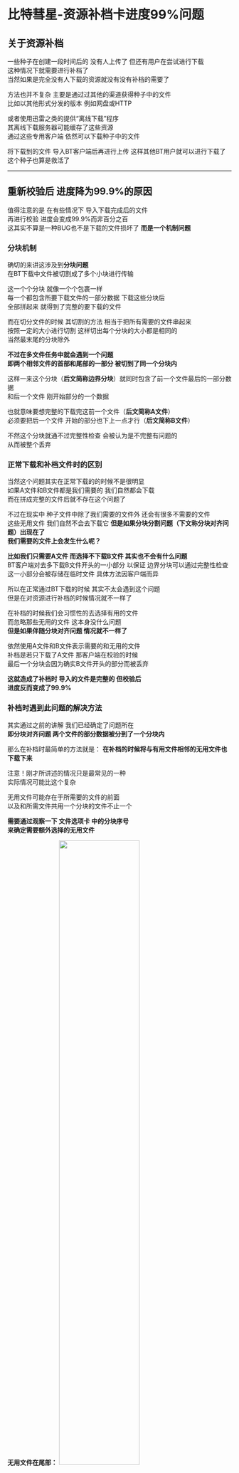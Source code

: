# 比特彗星-资源补档卡进度99%问题

## 关于资源补档

一些种子在创建一段时间后的 没有人上传了 但还有用户在尝试进行下载  
这种情况下就需要进行补档了  
当然如果是完全没有人下载的资源就没有没有补档的需要了  

方法也并不复杂 主要是通过过其他的渠道获得种子中的文件  
比如以其他形式分发的版本 例如网盘或HTTP  

或者使用迅雷之类的提供“离线下载”程序  
其离线下载服务器可能缓存了这些资源  
通过这些专用客户端 依然可以下载种子中的文件  


将下载到的文件 导入BT客户端后再进行上传 这样其他BT用户就可以进行下载了  
这个种子也算是救活了  


---

## 重新校验后 进度降为99.9%的原因

值得注意的是 在有些情况下 导入下载完成后的文件  
再进行校验 进度会变成99.9%而非百分之百  
这其实不算是一种BUG也不是下载的文件损坏了 **而是一个机制问题**  

### 分块机制

确切的来讲这涉及到**分块问题**  
在BT下载中文件被切割成了多个小块进行传输  

这一个个分块 就像一个个包裹一样  
每一个都包含所要下载文件的一部分数据 下载这些分块后  
全部拼起来 就得到了完整的要下载的文件  

而在切分文件的时候 其切割的方法 相当于把所有需要的文件串起来  
按照一定的大小进行切割 这样切出每个分块的大小都是相同的  
当然最末尾的分块除外  

**不过在多文件任务中就会遇到一个问题**  
**即两个相邻文件的首部和尾部的一部分 被切到了同一个分块内**  

这样一来这个分块（**后文简称边界分块**）就同时包含了前一个文件最后的一部分数据  
和后一个文件 刚开始部分的一个数据  

也就意味要想完整的下载完这前一个文件（**后文简称A文件**）  
必须要把后一个文件 开始的部分也下上一点才行（**后文简称B文件**）  

不然这个分块就通不过完整性检查 会被认为是不完整有问题的  
从而被整个丢弃  

### 正常下载和补档文件时的区别

当然这个问题其实在正常下载的的时候不是很明显  
如果A文件和B文件都是我们需要的 我们自然都会下载  
而在拼成完整的文件后就不存在这个问题了  


不过在现实中 种子文件中除了我们需要的文件外 还会有很多不需要的文件  
这些无用文件 我们自然不会去下载它 **但是如果分块分割问题（下文称分块对齐问题）出现在了**  
**我们需要的文件上会发生什么呢？**

**比如我们只需要A文件 而选择不下载B文件 其实也不会有什么问题**  
BT客户端对去多下载B文件开头的一小部分 以保证 边界分块可以通过完整性检查  
这一小部分会被存储在临时文件 具体方法因客户端而异  

所以在正常通过BT下载的时候 其实不太会遇到这个问题  
但是在对资源进行补档的时候情况就不一样了  

在补档的时候我们会习惯性的去选择有用的文件  
而忽略那些无用的文件 这本身没什么问题  
**但是如果伴随分块对齐问题 情况就不一样了**  

依然使用A文件和B文件表示需要的和无用的文件  
补档是若只下载了A文件 那客户端在校验的时候  
最后一个分块会因为确实B文件开头的部分而被丢弃  

**这就造成了补档时 导入的文件是完整的 但校验后**  
**进度反而变成了99.9%**  

### 补档时遇到此问题的解决方法

其实通过之前的讲解 我们已经确定了问题所在  
**即分块对齐问题 两个文件的部分数据被分到了一个分块内**  

那么在补档时最简单的方法就是：
**在补档的时候将与有用文件相邻的无用文件也下载下来**  

注意！刚才所讲述的情况只是最常见的一种  
实际情况可能比这个复杂  

无用文件可能存在于所需要的文件的前面  
以及和所需文件共用一个分块的文件不止一个  

**需要通过观察一下 文件选项卡 中的分块序号**  
**来确定需要额外选择的无用文件**  


**无用文件在尾部：**
<img src="../../图片/BC种子补档99%问题/BC种子补档99%问题-尾部.jpg" width="60%" height="60%" />


**尾部多个文件：**
<img src="../../图片/BC种子补档99%问题/BC种子补档99%问题-尾部-多个文件.jpg" width="60%" height="60%" />


**首部和尾部以及多个文件：**
<img src="../../图片/BC种子补档99%问题/BC种子补档99%问题-首部尾部-多个文件.jpg" width="60%" height="60%" />


根据实际情况选择选择额外的无用文件 同时进行补档  

### 具体操作方法

以比特彗星作为演示 建议开启 选项》为未下载完成的文件添加.bc!后缀
这样可以方便的区分出 一个文件是否已经下载完成  

<img src="../../图片/BC种子补档99%问题/BC种子补档99%问题-启用未完成后缀名.jpg" width="60%" height="60%" />

添加需要补档的种子 启动任务后马上停止  
只需让BT客户端创建目录和未完成的临时文件即可  
因为开启了 与预先分配磁盘空间 所以临时文件有完整的大小  

<img src="../../图片/BC种子补档99%问题/BC种子补档99%问题-生成的临时文件.jpg" width="60%" height="60%" />

删除这些临时文件 将通过其他方式下载到的  
其对应文件复制到目录下  

<img src="../../图片/BC种子补档99%问题/BC种子补档99%问题-导入完整文件.jpg" width="60%" height="60%" />

回到客户端 选择任务右键弹出菜单 选择重新检查完整性  
进度应到达100% 可以开始上传  

<img src="../../图片/BC种子补档99%问题/BC种子补档99%问题-进度恢复.jpg" width="60%" height="60%" />

当然有些时候 无用文件所占用的空间可能较大  
或者单纯是不希望无用文件存在于磁盘上 也可以将其清理掉  
方法也很简单 紧刚才的步骤 在任务进入上传后 取消勾选那些无用文件  

<img src="../../图片/BC种子补档99%问题/BC种子补档99%问题-清理无用文件.jpg" width="60%" height="60%" />

再次打开文件下载目录 会发现被取消的文件还在  
而且还多出来了 个`.piece_part.bc!`文件  

<img src="../../图片/BC种子补档99%问题/BC种子补档99%问题-part文件.jpg" width="60%" height="60%" />

这个.piece_part.bc! **存储的就是边界分块中的内容**  
现在我们就可以删除那些无用文件 而不用担心边界分块未对齐问题  

<img src="../../图片/BC种子补档99%问题/BC种子补档99%问题-分块边界.jpg" width="60%" height="60%" />

---

## 解决分块未对齐问题的方法

事实上这个分块对齐问题并非无法解决  

### 分块填充文件

**分块填充文件就是一种解决方法**  

原理也很简单 即使用分块填充文件将A文件最后分块中  
剩余的空间占满以防止B文件的开始部分被切入到此分块中  
填充文件本身没有任何实际内容 仅用于占位  

**分块对齐后的文件序号：**  
<img src="../../图片/BC种子补档99%问题/BC种子补档99%问题-分块已对齐.jpg" width="60%" height="60%" />

不过分块填充的使用并不广泛  
最早使用分块填充的客户端 应该就是比特彗星了  
在0.86就开始引入 分块填充机制了  

**但是由于兼容性的问题 这个措施引起了极大的风波**  
因为那时只有比特彗星的客户端支持识别并忽略这些分块填充文件   

而其他不支持的客户端 在文件列表中会看到并下载这些  
无实际意义的填充文件 造成带宽和磁盘空间的浪费  

其实现代BT客户端基本都支持 处理分块填充文件了  
可以自动隐藏并将其排除下载  

而且分块填充也获得了BEP标准编号 [BEP47](https://www.bittorrent.org/beps/bep_0047.html)  
但该BEP规范至今依然处于草稿状态  

而在制作种子的时候基本都会会提供插入分块填充文件的选项  
**但这个选项默认是不启用的 大部分BT客户端和种子制作工具都是如此**  
在比特彗星中这个选项倒是默认启用的  

**也就意味着在网络上流传的大部分种子其实都是未对齐的**  


### BTv2协议

想要彻底解决这个问题还是要从BT协议上下手  
在切分文件的时候就避免这个问题  

好在随着BTv2 协议的出现这个问题已经被彻底解决了  
v2协议所做出的改变有很多 这里只讲和分块对齐有有关的  

在v2协议中修改了文件切分的方法进行了修改  
对每个文件进行单独切分 而不是像v1那样将所有文件串在一起切分  
这样就彻底解决了分块对齐问题  

但v2协议的推广依然非常的缓慢 大量的客户端还不支持v2协议  
无法下载使用v2协议的制作的种子  
这样一来在未来相当长的时间中 这个问题依然会存在  

